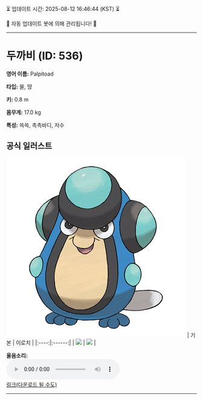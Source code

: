 
⏳ 업데이트 시간: 2025-08-12 16:46:44 (KST) ⏳

🤖 자동 업데이트 봇에 의해 관리됩니다! 🤖

---

# 두까비 (ID: 536)
**영어 이름:** Palpitoad

**타입:** 물, 땅

**키:** 0.8 m

**몸무게:** 17.0 kg

**특성:** 쓱쓱, 촉촉바디, 저수

## 공식 일러스트
![](https://raw.githubusercontent.com/PokeAPI/sprites/master/sprites/pokemon/other/official-artwork/536.png)
| 기본 | 이로치 |
|:----:|:------:|
| <img src="http://play.pokemonshowdown.com/sprites/ani/palpitoad.gif" width="200"> | <img src="http://play.pokemonshowdown.com/sprites/ani-shiny/palpitoad.gif" width="200"> |

**울음소리:**<br><audio controls src="https://raw.githubusercontent.com/PokeAPI/cries/main/cries/pokemon/latest/536.ogg"></audio><br> [링크(다운로드 될 수도)](https://raw.githubusercontent.com/PokeAPI/cries/main/cries/pokemon/latest/536.ogg)


---

